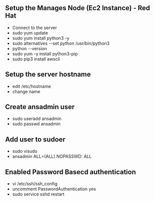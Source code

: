 ## Setup the Manages Node (Ec2 Instance) - Red Hat
- Connect to the server
- sudo yum update
- sudo yum install python3 -y
- sudo alternatives --set python /usr/bin/python3
- python --version
- sudo yum -y install python3-pip
- sudo pip3 install awscli

## Setup the server hostname
- edit /etc/hostname
- change name

## Create ansadmin user
- sudo useradd ansadmin
- sudo passwd ansadmin

## Add user to sudoer
- sudo visudo
- ansadmin ALL=(ALL) NOPASSWD: ALL

## Enabled Password Basecd authentication
- vi /etc/ssh/ssh_config
- uncomment  PasswordAuthentication yes
- sudo service sshd restart